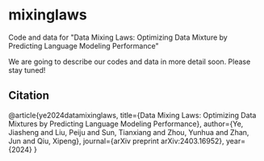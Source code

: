# mixinglaws

Code and data for "Data Mixing Laws: Optimizing Data Mixture by Predicting Language Modeling Performance"

We are going to describe our codes and data in more detail soon. Please stay tuned!

## Citation

@article{ye2024datamixinglaws,
  title={Data Mixing Laws: Optimizing Data Mixtures by Predicting Language Modeling Performance},
  author={Ye, Jiasheng and Liu, Peiju and Sun, Tianxiang and Zhou, Yunhua and Zhan, Jun and Qiu, Xipeng},
  journal={arXiv preprint arXiv:2403.16952},
  year={2024}
}
